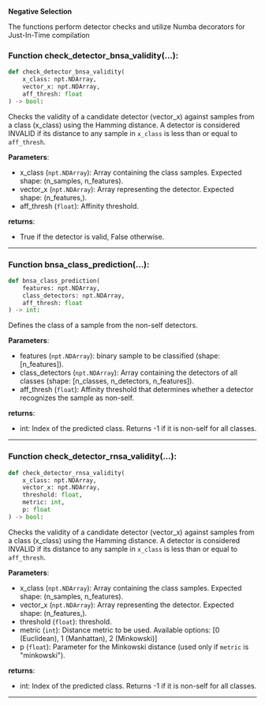 **Negative Selection**

The functions perform detector checks and utilize Numba decorators for Just-In-Time compilation

### Function check_detector_bnsa_validity(...):

```python
def check_detector_bnsa_validity(
    x_class: npt.NDArray,
    vector_x: npt.NDArray,
    aff_thresh: float
) -> bool:
```

Checks the validity of a candidate detector (vector_x) against samples from a class (x_class) using the Hamming distance. A detector is considered INVALID if its distance to any sample in ``x_class`` is less than or equal to ``aff_thresh``.


**Parameters**:
* x_class (``npt.NDArray``): Array containing the class samples. Expected shape: (n_samples, n_features).
* vector_x (``npt.NDArray``): Array representing the detector. Expected shape: (n_features,).
* aff_thresh (``float``): Affinity threshold.

**returns**:
* True if the detector is valid, False otherwise.

---

### Function bnsa_class_prediction(...):

```python
def bnsa_class_prediction(
    features: npt.NDArray,
    class_detectors: npt.NDArray,
    aff_thresh: float
) -> int:
```
Defines the class of a sample from the non-self detectors.


**Parameters**:
* features (``npt.NDArray``): binary sample to be classified (shape: [n_features]).
* class_detectors (``npt.NDArray``): Array containing the detectors of all classes
(shape: [n_classes, n_detectors, n_features]).
* aff_thresh (``float``): Affinity threshold that determines whether a detector recognizes the sample as non-self.

**returns**:
* int: Index of the predicted class. Returns -1 if it is non-self for all classes.

---

### Function check_detector_rnsa_validity(...):

```python
def check_detector_rnsa_validity(
    x_class: npt.NDArray,
    vector_x: npt.NDArray,
    threshold: float,
    metric: int,
    p: float
) -> bool:
```
Checks the validity of a candidate detector (vector_x) against samples from a class (x_class) using the Hamming distance. A detector is considered INVALID if its distance to any sample in ``x_class`` is less than or equal to ``aff_thresh``.

**Parameters**:
* x_class (``npt.NDArray``): Array containing the class samples. Expected shape:  (n_samples, n_features).
* vector_x (``npt.NDArray``): Array representing the detector. Expected shape: (n_features,).
* threshold (``float``): threshold.
* metric (``int``): Distance metric to be used. Available options: [0 (Euclidean), 1 (Manhattan), 2 (Minkowski)]
* p (``float``): Parameter for the Minkowski distance (used only if `metric` is "minkowski").

**returns**:
* int: Index of the predicted class. Returns -1 if it is non-self for all classes.

---